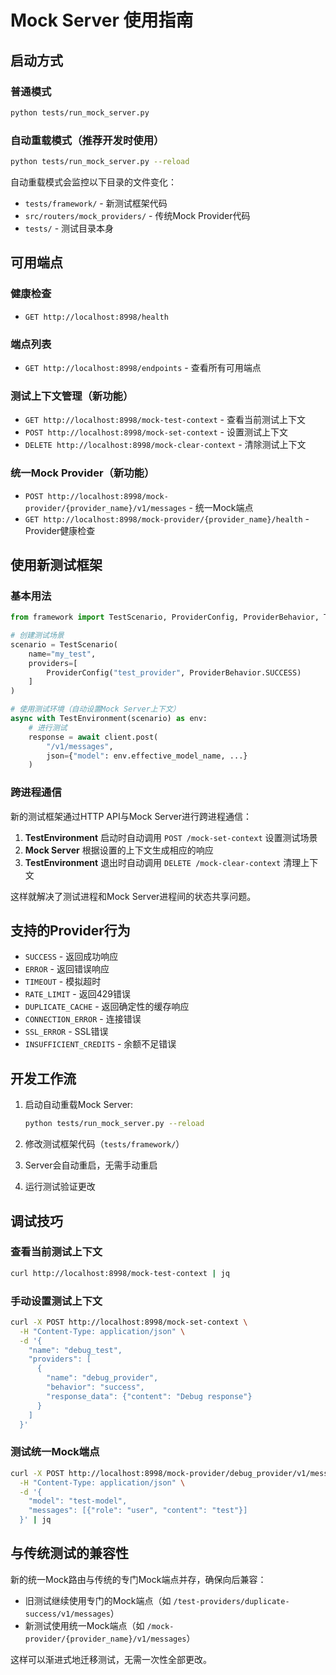 # Mock Server 使用指南

## 启动方式

### 普通模式
```bash
python tests/run_mock_server.py
```

### 自动重载模式（推荐开发时使用）
```bash
python tests/run_mock_server.py --reload
```

自动重载模式会监控以下目录的文件变化：
- `tests/framework/` - 新测试框架代码
- `src/routers/mock_providers/` - 传统Mock Provider代码
- `tests/` - 测试目录本身

## 可用端点

### 健康检查
- `GET http://localhost:8998/health`

### 端点列表
- `GET http://localhost:8998/endpoints` - 查看所有可用端点

### 测试上下文管理（新功能）
- `GET http://localhost:8998/mock-test-context` - 查看当前测试上下文
- `POST http://localhost:8998/mock-set-context` - 设置测试上下文
- `DELETE http://localhost:8998/mock-clear-context` - 清除测试上下文

### 统一Mock Provider（新功能）
- `POST http://localhost:8998/mock-provider/{provider_name}/v1/messages` - 统一Mock端点
- `GET http://localhost:8998/mock-provider/{provider_name}/health` - Provider健康检查

## 使用新测试框架

### 基本用法
```python
from framework import TestScenario, ProviderConfig, ProviderBehavior, TestEnvironment

# 创建测试场景
scenario = TestScenario(
    name="my_test",
    providers=[
        ProviderConfig("test_provider", ProviderBehavior.SUCCESS)
    ]
)

# 使用测试环境（自动设置Mock Server上下文）
async with TestEnvironment(scenario) as env:
    # 进行测试
    response = await client.post(
        "/v1/messages",
        json={"model": env.effective_model_name, ...}
    )
```

### 跨进程通信

新的测试框架通过HTTP API与Mock Server进行跨进程通信：

1. **TestEnvironment** 启动时自动调用 `POST /mock-set-context` 设置测试场景
2. **Mock Server** 根据设置的上下文生成相应的响应
3. **TestEnvironment** 退出时自动调用 `DELETE /mock-clear-context` 清理上下文

这样就解决了测试进程和Mock Server进程间的状态共享问题。

## 支持的Provider行为

- `SUCCESS` - 返回成功响应
- `ERROR` - 返回错误响应
- `TIMEOUT` - 模拟超时
- `RATE_LIMIT` - 返回429错误
- `DUPLICATE_CACHE` - 返回确定性的缓存响应
- `CONNECTION_ERROR` - 连接错误
- `SSL_ERROR` - SSL错误
- `INSUFFICIENT_CREDITS` - 余额不足错误

## 开发工作流

1. 启动自动重载Mock Server:
   ```bash
   python tests/run_mock_server.py --reload
   ```

2. 修改测试框架代码（`tests/framework/`）

3. Server会自动重启，无需手动重启

4. 运行测试验证更改

## 调试技巧

### 查看当前测试上下文
```bash
curl http://localhost:8998/mock-test-context | jq
```

### 手动设置测试上下文
```bash
curl -X POST http://localhost:8998/mock-set-context \
  -H "Content-Type: application/json" \
  -d '{
    "name": "debug_test",
    "providers": [
      {
        "name": "debug_provider",
        "behavior": "success",
        "response_data": {"content": "Debug response"}
      }
    ]
  }'
```

### 测试统一Mock端点
```bash
curl -X POST http://localhost:8998/mock-provider/debug_provider/v1/messages \
  -H "Content-Type: application/json" \
  -d '{
    "model": "test-model",
    "messages": [{"role": "user", "content": "test"}]
  }' | jq
```

## 与传统测试的兼容性

新的统一Mock路由与传统的专门Mock端点并存，确保向后兼容：

- 旧测试继续使用专门的Mock端点（如 `/test-providers/duplicate-success/v1/messages`）
- 新测试使用统一Mock端点（如 `/mock-provider/{provider_name}/v1/messages`）

这样可以渐进式地迁移测试，无需一次性全部更改。